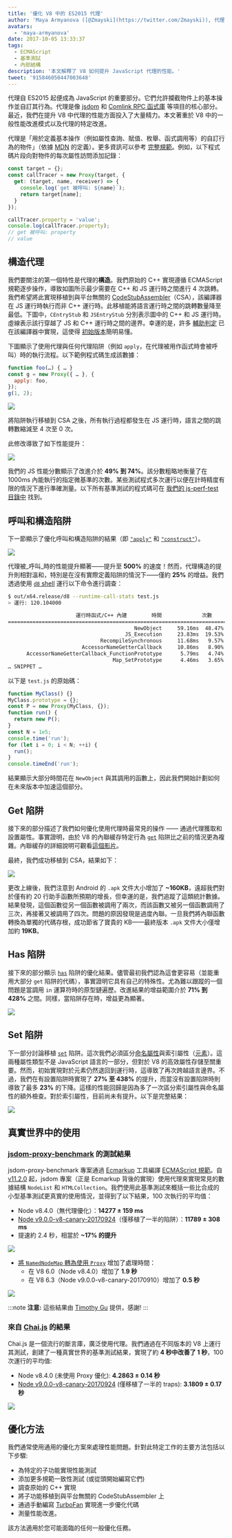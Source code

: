 ```yaml
---
title: '優化 V8 中的 ES2015 代理'
author: 'Maya Armyanova ([@Zmayski](https://twitter.com/Zmayski)), 代理優化專家'
avatars:
  - 'maya-armyanova'
date: 2017-10-05 13:33:37
tags:
  - ECMAScript
  - 基準測試
  - 內部結構
description: '本文解釋了 V8 如何提升 JavaScript 代理的性能。'
tweet: '915846050447003648'
---
```

代理自 ES2015 起便成為 JavaScript 的重要部分。它們允許攔截物件上的基本操作並自訂其行為。代理是像 [jsdom](https://github.com/tmpvar/jsdom) 和 [Comlink RPC 函式庫](https://github.com/GoogleChrome/comlink) 等項目的核心部分。最近，我們在提升 V8 中代理的性能方面投入了大量精力。本文著重於 V8 中的一般性能改進模式以及代理的特定改進。

<!--truncate-->
代理是「用於定義基本操作（例如屬性查詢、賦值、枚舉、函式調用等）的自訂行為的物件」（依據 [MDN](https://developer.mozilla.org/en-US/docs/Web/JavaScript/Reference/Global_Objects/Proxy) 的定義）。更多資訊可以參考 [完整規範](https://tc39.es/ecma262/#sec-proxy-objects)。例如，以下程式碼片段向對物件的每次屬性訪問添加記錄：

```js
const target = {};
const callTracer = new Proxy(target, {
  get: (target, name, receiver) => {
    console.log(`get 被呼叫: ${name}`);
    return target[name];
  }
});

callTracer.property = 'value';
console.log(callTracer.property);
// get 被呼叫: property
// value
```

## 構造代理

我們要關注的第一個特性是代理的**構造**。我們原始的 C++ 實現遵循 ECMAScript 規範逐步操作，導致如圖所示最少需要在 C++ 和 JS 運行時之間進行 4 次跳轉。我們希望將此實現移植到與平台無關的 [CodeStubAssembler](/docs/csa-builtins)（CSA），該編譯器在 JS 運行時執行而非 C++ 運行時。此移植能將語言運行時之間的跳轉數量降至最低。下圖中，`CEntryStub` 和 `JSEntryStub` 分別表示圖中的 C++ 和 JS 運行時。虛線表示該行穿越了 JS 和 C++ 運行時之間的邊界。幸運的是，許多 [輔助判定](https://github.com/v8/v8/blob/4e5db9a6c859df7af95a92e7cf4e530faa49a765/src/code-stub-assembler.h) 已在該編譯器中實現，這使得 [初始版本](https://github.com/v8/v8/commit/f2af839b1938b55b4d32a2a1eb6704c49c8d877d#diff-ed49371933a938a7c9896878fd4e4919R97)簡明易懂。

下圖顯示了使用代理與任何代理陷阱（例如 `apply`，在代理被用作函式時會被呼叫）時的執行流程。以下範例程式碼生成該數據：

```js
function foo(…) { … }
const g = new Proxy({ … }, {
  apply: foo,
});
g(1, 2);
```

![](/_img/optimizing-proxies/0.png)

將陷阱執行移植到 CSA 之後，所有執行過程都發生在 JS 運行時，語言之間的跳轉數縮減至 4 次至 0 次。

此修改導致了如下性能提升：

![](/_img/optimizing-proxies/1.png)

我們的 JS 性能分數顯示了改進介於 **49% 到 74%**。該分數粗略地衡量了在 1000ms 內能執行的指定微基準的次數。某些測試程式多次運行以便在計時精度有限的情況下進行準確測量。以下所有基準測試的程式碼可在 [我們的 js-perf-test 目錄中](https://github.com/v8/v8/blob/5a5783e3bff9e5c1c773833fa502f14d9ddec7da/test/js-perf-test/Proxies/proxies.js) 找到。

## 呼叫和構造陷阱

下一節顯示了優化呼叫和構造陷阱的結果（即 [`"apply"`](https://developer.mozilla.org/en-US/docs/Web/JavaScript/Reference/Global_Objects/Proxy/handler/apply) 和 [`"construct"`](https://developer.mozilla.org/en-US/docs/Web/JavaScript/Reference/Global_Objects/Proxy/handler/construct)）。

![](/_img/optimizing-proxies/2.png)

代理被_呼叫_時的性能提升顯著——提升至 **500%** 的速度！然而，代理構造的提升則相對溫和，特別是在沒有實際定義陷阱的情況下——僅約 **25%** 的增益。我們透過使用 [`d8` shell](/docs/build) 運行以下命令進行調查：

```bash
$ out/x64.release/d8 --runtime-call-stats test.js
> 運行: 120.104000

                      運行時函式/C++ 內建        時間             次數
========================================================================================
                                         NewObject     59.16ms  48.47%    100000  24.94%
                                      JS_Execution     23.83ms  19.53%         1   0.00%
                              RecompileSynchronous     11.68ms   9.57%        20   0.00%
                        AccessorNameGetterCallback     10.86ms   8.90%    100000  24.94%
      AccessorNameGetterCallback_FunctionPrototype      5.79ms   4.74%    100000  24.94%
                                  Map_SetPrototype      4.46ms   3.65%    100203  25.00%
… SNIPPET …
```

以下是 `test.js` 的原始碼：

```js
function MyClass() {}
MyClass.prototype = {};
const P = new Proxy(MyClass, {});
function run() {
  return new P();
}
const N = 1e5;
console.time('run');
for (let i = 0; i < N; ++i) {
  run();
}
console.timeEnd('run');
```

結果顯示大部分時間花在 `NewObject` 與其調用的函數上，因此我們開始計劃如何在未來版本中加速這個部分。

## Get 陷阱

接下來的部分描述了我們如何優化使用代理時最常見的操作 —— 通過代理獲取和設置屬性。事實證明，由於 V8 的內聯緩存特定行為 [`get`](https://developer.mozilla.org/en-US/docs/Web/JavaScript/Reference/Global_Objects/Proxy/handler/get) 陷阱比之前的情況更為複雜。內聯緩存的詳細說明可觀看[這個影片](https://www.youtube.com/watch?v=u7zRSm8jzvA)。

最終，我們成功移植到 CSA，結果如下：

![](/_img/optimizing-proxies/3.png)

更改上線後，我們注意到 Android 的 `.apk` 文件大小增加了 **~160KB**，遠超我們對於僅有約 20 行助手函數所預期的增長，但幸運的是，我們追蹤了這類統計數據。結果發現，這個函數從另一個函數被調用了兩次，而該函數又被另一個函數調用了三次，再接著又被調用了四次。問題的原因發現是過度內聯。一旦我們將內聯函數轉換為單獨的代碼存根，成功節省了寶貴的 KB——最終版本 `.apk` 文件大小僅增加約 **19KB**。

## Has 陷阱

接下來的部分顯示 [`has`](https://developer.mozilla.org/en-US/docs/Web/JavaScript/Reference/Global_Objects/Proxy/handler/has) 陷阱的優化結果。儘管最初我們認為這會更容易（並能重用大部分 `get` 陷阱的代碼），事實證明它具有自己的特殊性。尤為難以跟蹤的一個問題是當調用 `in` 運算符時的原型鏈遍歷。改進結果的增益範圍介於 **71% 到 428%** 之間。同樣，當陷阱存在時，增益更為顯著。

![](/_img/optimizing-proxies/4.png)

## Set 陷阱

下一部分討論移植 [`set`](https://developer.mozilla.org/en-US/docs/Web/JavaScript/Reference/Global_Objects/Proxy/handler/set) 陷阱。這次我們必須區分[命名屬性](/blog/fast-properties)與索引屬性（[元素](/blog/elements-kinds)）。這兩種屬性類型不是 JavaScript 語言的一部分，但對於 V8 的高效屬性存儲至關重要。然而，初始實現對於元素仍然退回到運行時，這導致了再次跨越語言邊界。不過，我們在有設置陷阱時實現了 **27% 至 438%** 的提升，而當沒有設置陷阱時則導致了最多 **23%** 的下降。這樣的性能回歸是因為多了一次區分索引屬性與命名屬性的額外檢查。對於索引屬性，目前尚未有提升。以下是完整結果：

![](/_img/optimizing-proxies/5.png)

## 真實世界中的使用

### [jsdom-proxy-benchmark](https://github.com/domenic/jsdom-proxy-benchmark) 的測試結果

jsdom-proxy-benchmark 專案通過 [Ecmarkup](https://github.com/bterlson/ecmarkup) 工具編譯 [ECMAScript 規範](https://github.com/tc39/ecma262)。自 [v11.2.0](https://github.com/tmpvar/jsdom/blob/master/Changelog.md#1120) 起，jsdom 專案（正是 Ecmarkup 背後的實現）使用代理來實現常見的數據結構 `NodeList` 和 `HTMLCollection`。我們使用此基準測試來概括一些比合成的小型基準測試更真實的使用情況，並得到了以下結果，100 次執行的平均值：

- Node v8.4.0（無代理優化）：**14277 ± 159 ms**
- [Node v9.0.0-v8-canary-20170924](https://nodejs.org/download/v8-canary/v9.0.0-v8-canary20170924898da64843/node-v9.0.0-v8-canary20170924898da64843-linux-x64.tar.gz)（僅移植了一半的陷阱）：**11789 ± 308 ms**
- 提速約 2.4 秒，相當於 **~17% 的提升**

![](/_img/optimizing-proxies/6.png)

- [將 `NamedNodeMap` 轉為使用 `Proxy`](https://github.com/domenic/jsdom-proxy-benchmark/issues/1#issuecomment-329047990) 增加了處理時間：
    - 在 V8 6.0（Node v8.4.0）增加了 **1.9 秒**
    - 在 V8 6.3（Node v9.0.0-v8-canary-20170910）增加了 **0.5 秒**

![](/_img/optimizing-proxies/7.png)

:::note
**注意:** 這些結果由 [Timothy Gu](https://github.com/TimothyGu) 提供，感謝!
:::

### 來自 [Chai.js](https://chaijs.com/) 的結果

Chai.js 是一個流行的斷言庫，廣泛使用代理。我們通過在不同版本的 V8 上運行其測試，創建了一種真實世界的基準測試結果，實現了約 **4 秒中改善了 1 秒**，100 次運行的平均值:

- Node v8.4.0 (未使用 Proxy 優化): **4.2863 ± 0.14 秒**
- [Node v9.0.0-v8-canary-20170924](https://nodejs.org/download/v8-canary/v9.0.0-v8-canary20170924898da64843/node-v9.0.0-v8-canary20170924898da64843-linux-x64.tar.gz) (僅移植了一半的 traps): **3.1809 ± 0.17 秒**

![](/_img/optimizing-proxies/8.png)

## 優化方法

我們通常使用通用的優化方案來處理性能問題。針對此特定工作的主要方法包括以下步驟:

- 為特定的子功能實現性能測試
- 添加更多規範一致性測試 (或從頭開始編寫它們)
- 調查原始的 C++ 實現
- 將子功能移植到與平台無關的 CodeStubAssembler 上
- 通過手動編寫 [TurboFan](/docs/turbofan) 實現進一步優化代碼
- 測量性能改進。

該方法適用於您可能面臨的任何一般優化任務。
